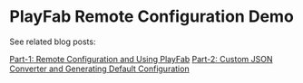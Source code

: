 # PlayFab Remote Configuration Demo

See related blog posts: 

[Part-1: Remote Configuration and Using PlayFab](https://www.gokhand.com/blog/using-playfab-to-store-config-remotely-part1)
[Part-2: Custom JSON Converter and Generating Default Configuration](https://www.gokhand.com/blog/using-playfab-to-store-config-remotely-part2)
